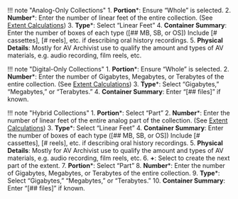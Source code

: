 !!! note "Analog-Only Collections"
    1.	**Portion***: Ensure “Whole” is selected.
    2.	**Number***: Enter the number of linear feet of the entire collection. (See [Extent Calculations](../03_shared/03_01_extent_calculations))
    3.	**Type***: Select “Linear Feet”
    4.	**Container Summary**: Enter the number of boxes of each type ([## MB, SB, or OS]) Include [# cassettes], [# reels], etc. if describing oral history recordings.
    5.	**Physical Details**: Mostly for AV Archivist use to qualify the amount and types of AV materials, e.g. audio recording, film reels, etc.

!!! note "Digital-Only Collections"
    1.	**Portion***: Ensure “Whole” is selected.
    2.	**Number***: Enter the number of Gigabytes, Megabytes, or Terabytes of the entire collection. (See [Extent Calculations](../03_shared/03_01_extent_calculations))
    3.	**Type***: Select “Gigabytes,” “Megabytes,” or “Terabytes.”
    4.	**Container Summary**: Enter “[## files]” if known.

!!! note "Hybrid Collections"
    1.	**Portion***: Select “Part”
    2.	**Number***: Enter the number of linear feet of the entire analog part of the collection. (See [Extent Calculations](../03_shared/03_01_extent_calculations))
    3.	**Type***: Select “Linear Feet”
    4.	**Container Summary**: Enter the number of boxes of each type ([## MB, SB, or OS]) Include [# cassettes], [# reels], etc. if describing oral history recordings.
    5.	**Physical Details**: Mostly for AV Archivist use to qualify the amount and types of AV materials, e.g. audio recording, film reels, etc.
    6.	**+**: Select to create the next part of the extent.
    7.	**Portion***: Select “Part”
    8.	**Number***: Enter the number of Gigabytes, Megabytes, or Terabytes of the entire collection.
    9.	**Type***: Select “Gigabytes,” “Megabytes,” or “Terabytes.”
    10.	**Container Summary**: Enter “[## files]” if known.